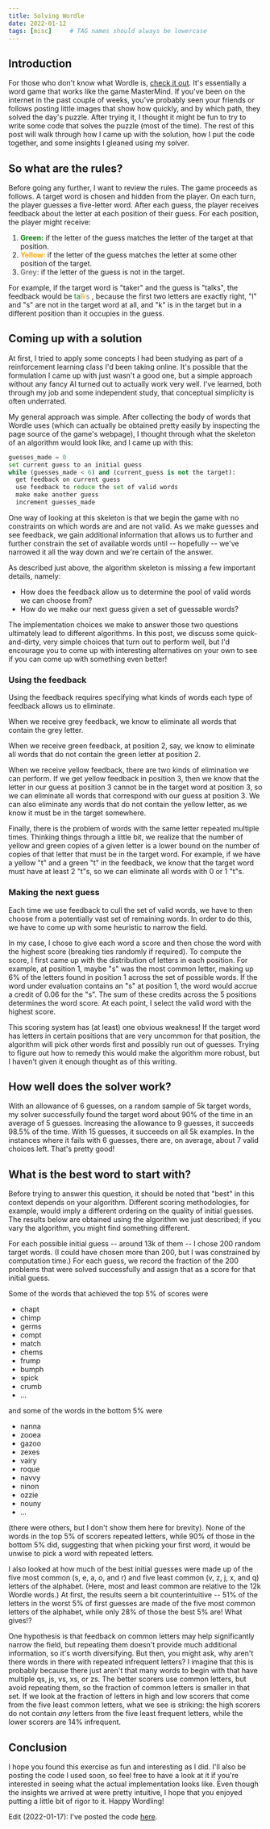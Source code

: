 ```yaml
---
title: Solving Wordle
date: 2022-01-12
tags: [misc]     # TAG names should always be lowercase
---
```


## Introduction
For those who don't know what Wordle is, [check it out](https://www.powerlanguage.co.uk/wordle/).
It's essentially a word game that works like the game MasterMind. If you've been on the internet
in the past couple of weeks, you've probably seen your friends or follows posting
little images that show how quickly, and by which path, they solved the day's puzzle.
After trying it, I thought it might be fun to try to write some code that solves the puzzle
(most of the time). The rest of this post will walk through how I came up with the solution,
how I put the code together, and some insights I gleaned using my solver.

## So what are the rules?
Before going any further, I want to review the rules. The game proceeds
as follows. A target word is chosen and hidden from the player. On each turn,
the player guesses a five-letter word. After each guess, the player receives feedback
about the letter at each position of their guess. For each position, the player might
receive:

1. <span style="color:green">**Green:**</span> if the letter of the guess matches the letter of the target at that position.
2. <span style="color:orange">**Yellow:**</span> if the letter of the guess matches the letter at some other position of the target.
3.  <span style="color:grey">**Grey:**</span> if the letter of the guess is not in the target.

For example, if the target word is "taker" and the guess is "talks", the feedback
would be
<span style="color:green">ta</span><span style="color:grey">l</span><span style="color:orange">k</span><span style="color:grey">s</span>
, because the first two letters are exactly right, "l" and "s" are
not in the target word at all, and "k" is in the target but in a different position than
it occupies in the guess.

## Coming up with a solution
At first, I tried to apply some concepts I had been studying as part of a reinforcement
learning class I'd been taking online. It's possible that the formulation I came up
with just wasn't a good one, but a simple approach without any fancy AI turned out
to actually work very well. I've learned, both through my job and some independent
study, that conceptual simplicity is often underrated.

My general approach was simple. After collecting the body of words that Wordle
uses (which can actually be obtained pretty easily by inspecting the page source
of the game's webpage), I thought through what the skeleton of an algorithm would
look like, and I came up with this:

```python
guesses_made = 0
set current guess to an initial guess
while (guesses_made < 6) and (current_guess is not the target):
  get feedback on current guess
  use feedback to reduce the set of valid words
  make make another guess
  increment guesses_made
```

One way of looking at this skeleton is that we begin the game with no constraints
on which words are and are not valid. As
we make guesses and see feedback, we gain additional information that
allows us to further and further constrain the set of available words until -- hopefully --
we've narrowed it all the way down and we're certain of the answer.

As described just above, the algorithm skeleton is missing a few important details,
namely:

* How does the feedback allow us to determine the pool of valid words we can choose from?
* How do we make our next guess given a set of guessable words?

The implementation choices we make to answer those two questions ultimately lead
to different algorithms. In this post, we discuss
some quick-and-dirty, very simple choices that turn out to perform well, but
I'd encourage you to come up with interesting alternatives on your own to see if you
can come up with something even better!

### Using the feedback
Using the feedback requires specifying what kinds of words each type of feedback allows
us to eliminate.

When we receive grey feedback, we know to eliminate all words that contain the grey letter.

When we receive green feedback, at position 2, say, we know to eliminate all words
that do not contain the green letter at position 2.

When we receive yellow feedback, there are two kinds of elimination we can perform. If
we get yellow feedback in position 3, then we know that the letter in our guess at position
3 cannot be in the target word at position 3, so we can eliminate all words that correspond
with our guess at position 3. We can also eliminate any words that do not contain the yellow
letter, as we know it must be in the target somewhere.

Finally, there is the problem of words with the same letter repeated multiple times.
Thinking things through a little bit, we realize that the number of yellow and green
copies of a given letter is a lower bound on the number of copies of that letter that
must be in the target word. For example, if we have a yellow "t" and a green "t" in
the feedback, we know that the target word must have at least 2 "t"s, so we can eliminate
all words with 0 or 1 "t"s.

### Making the next guess
Each time we use feedback to cull the set of valid words, we have to then choose from
a potentially vast set of remaining words. In order to do this, we have to come up
with some heuristic to narrow the field.

In my case, I chose to give each word a score and then chose the word with the highest score (breaking ties randomly if required).
To compute the score, I first came up with the distribution of letters in each position.
For example, at position 1, maybe "s" was the most common letter, making up 6% of the letters
found in position 1 across the set of possible words.
If the word under evaluation contains an "s" at position 1, the word
would accrue a credit of 0.06 for the "s". The sum of these credits across the 5 positions
determines the word score. At each point, I select the valid word with the highest score.

This scoring system has (at least) one obvious weakness! If the target word has letters in certain positions that are very
uncommon for that position, the algorithm will pick other words first and possibly run out of guesses. Trying to figure out
how to remedy this would make the algorithm more robust, but I haven't given it enough thought as of this writing.

## How well does the solver work?
With an allowance of 6 guesses, on a random sample of 5k target words, my solver successfully found the target word about 90% of the time
in an average of 5 guesses.
Increasing the allowance to 9 guesses, it succeeds 98.5% of the time. With 15 guesses, it succeeds on all 5k examples. In the instances
where it fails with 6 guesses, there are, on average, about 7 valid choices left. That's pretty good!

## What is the best word to start with?
Before trying to answer this question, it should be noted that "best" in this context
depends on your algorithm. Different scoring methodologies, for example, would imply
a different ordering on the quality of initial guesses. The results below are obtained
using the algorithm we just described; if you vary the algorithm, you might find something
different.

For each possible initial guess -- around 13k of them -- I chose 200 random target words.
(I could have chosen more than 200, but I was constrained by computation time.)
For each guess, we record the fraction of the 200 problems that were solved successfully and assign
that as a score for that initial guess.

Some of the words that achieved the top 5% of scores were

* chapt
* chimp
* germs
* compt
* match
* chems
* frump
* bumph
* spick
* crumb
* ...

and some of the words in the bottom 5% were

* nanna
* zooea
* gazoo
* zexes
* vairy
* roque
* navvy
* ninon
* ozzie
* nouny
* ...

(there were others, but I don't show them here for brevity). None of the words in the top
5% of scorers repeated letters, while 90% of those in the bottom 5% did, suggesting
that when picking your first word, it would be unwise to pick a word with repeated letters.

I also looked at how much of the best initial guesses were made up of the five most common
(s, e, a, o, and r) and five least common (v, z, j, x, and q) letters of the alphabet.
(Here, most and least common are relative to the 12k Wordle words.) At first, the results
seem a bit counterintuitive -- 51% of the letters in the worst 5% of first guesses are
made of the five most common letters of the alphabet, while only 28% of those the best 5% are!
What gives!?

One hypothesis is that feedback on common
letters may help significantly narrow the field, but repeating them doesn't provide much additional
information, so it's worth diversifying. But then, you might ask, why aren't there words in there
with repeated infrequent letters? I imagine that this is probably because there just aren't that many
words to begin with that have multiple qs, js, vs, xs, or zs. The better scorers use common
letters, but avoid repeating them, so the fraction of common letters is smaller in that set.
If we look at the fraction of letters in high and low scorers that come from the five least common letters,
what we see is striking: the high scorers do not contain *any* letters from the five least
frequent letters, while the lower scorers are 14% infrequent.

## Conclusion
I hope you found this exercise as fun and interesting as I did. I'll also be posting the code
I used soon, so feel free to have a look at it if you're interested
in seeing what the actual implementation looks like.
Even though the insights we arrived at were pretty intuitive, I hope that
you enjoyed putting a little bit of rigor to it. Happy Wordling!


Edit (2022-01-17): I've posted the code [here](https://github.com/gindij/wordle).
